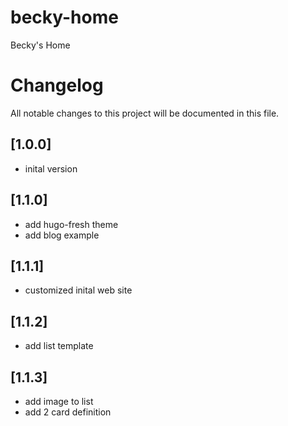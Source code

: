# becky-home
Becky's Home


# Changelog
All notable changes to this project will be documented in this file.

## [1.0.0]
- inital version

## [1.1.0]
- add hugo-fresh theme
- add blog example

## [1.1.1]
- customized inital web site

## [1.1.2]
- add list template

## [1.1.3]
- add image to list 
- add 2 card definition